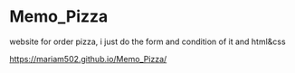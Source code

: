 # Memo_Pizza
website for order pizza, i just do the form and condition of it and html&amp;css

https://mariam502.github.io/Memo_Pizza/
